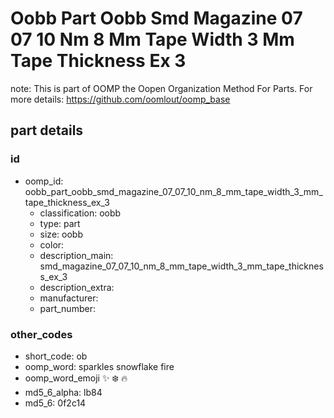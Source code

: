 # Oobb Part Oobb Smd Magazine 07 07 10 Nm 8 Mm Tape Width 3 Mm Tape Thickness Ex 3  

note: This is part of OOMP the Oopen Organization Method For Parts. For more details: https://github.com/oomlout/oomp_base

##  part details





### id
* oomp_id: oobb_part_oobb_smd_magazine_07_07_10_nm_8_mm_tape_width_3_mm_tape_thickness_ex_3
  * classification: oobb
  * type: part
  * size: oobb
  * color: 
  * description_main: smd_magazine_07_07_10_nm_8_mm_tape_width_3_mm_tape_thickness_ex_3
  * description_extra: 
  * manufacturer: 
  * part_number: 

### other_codes
* short_code: ob
* oomp_word: sparkles snowflake fire
* oomp_word_emoji :sparkles: :snowflake: :fire:
* md5_6_alpha: lb84
* md5_6: 0f2c14